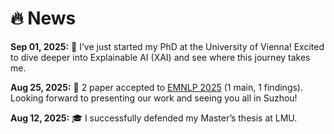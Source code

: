 # 🔥 News
**Sep 01, 2025:** 🎷 I’ve just started my PhD at the University of Vienna! Excited to dive deeper into Explainable AI (XAI) and see where this journey takes me.

**Aug 25, 2025:** 🎉 2 paper accepted to [EMNLP 2025](https://2025.emnlp.org/) (1 main, 1 findings). Looking forward to presenting our work and seeing you all in Suzhou!

**Aug 12, 2025:** 🎓 I successfully defended my Master’s thesis at LMU.